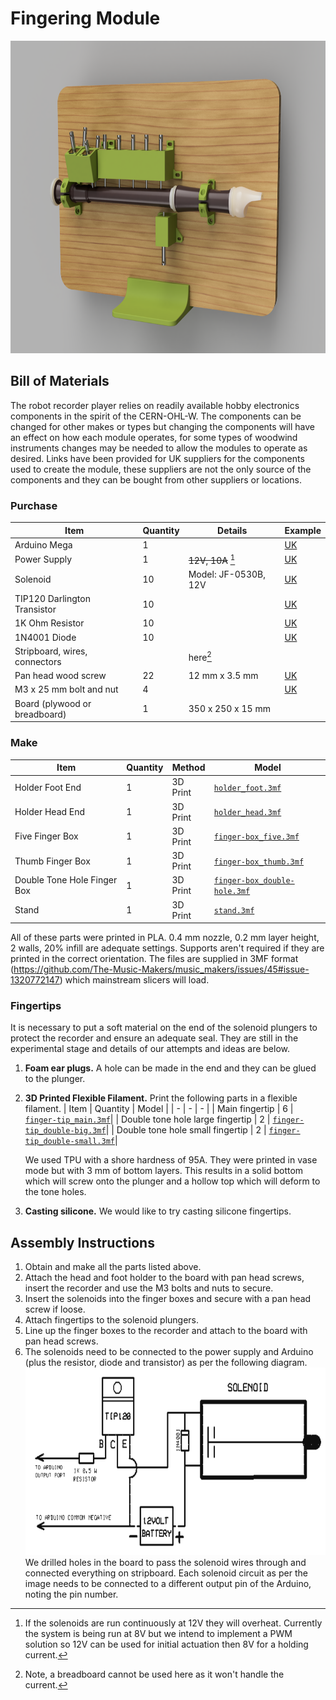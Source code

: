 
# Fingering Module


<p float="left">
  <img src="../../Documents/fingering_module_assembly_overview_with_frame.png" height="500" />
</p>

## Bill of Materials

The robot recorder player relies on readily available hobby electronics components in the spirit of the CERN-OHL-W. The components can be changed for other makes or types but changing the components will have an effect on how each module operates, for some types of woodwind instruments changes may be needed to allow the modules to operate as desired. Links have been provided for UK suppliers for the components used to create the module, these suppliers are not the only source of the components and they can be bought from other suppliers or locations.

### Purchase
| Item | Quantity | Details | Example |
| - | - | - | - |
| Arduino Mega | 1 | | [UK](https://www.amazon.co.uk/ELEGOO-Controller-ATmega2560-ATMEGA16U2-Compatible/dp/B06XKMZ3T9/)|
| Power Supply | 1 | ~~12V, 10A~~ [^voltage] | [UK](https://www.amazon.co.uk/SHNITPWR-100V-240V-Converter-Transformer-5-5x2-5mm/dp/B08BJRN5SX/)|
| Solenoid | 10 | Model: JF-0530B, 12V | [UK](https://www.amazon.co.uk/Rtengtunn-JF-0530B-Push-Pull-Gangbei-0530B-Electromagnet/dp/B08291L2XL/)|
| TIP120 Darlington Transistor | 10 | | [UK](https://www.amazon.co.uk/BOJACK-Epitaxial-Transistor-Darlington-Transistors/dp/B08D8SJPCG/ref=sr_1_4?dchild=1&keywords=TIP120+Darlington+Transistor&qid=1614263478&sr=8-4)|
| 1K Ohm Resistor | 10 | | [UK](https://www.amazon.co.uk/sourcing-map-Metal-Resistors-Tolerances/dp/B07LGM23Y4/ref=sr_1_10?dchild=1&keywords=1K+Ohm+Resistor&qid=1614263525&sr=8-10)|
| 1N4001 Diode | 10 | | [UK](https://www.amazon.co.uk/ExcLent-100Pcs-1N4001-50V-Diode/dp/B07J3ZT55G/ref=sr_1_8?dchild=1&keywords=1N4001+Diode&qid=1614263550&sr=8-8)|
| Stripboard, wires, connectors | | here[^breadboard]| |
| Pan head wood screw | 22 | 12 mm x 3.5 mm | [UK](https://www.toolstation.com/self-tapping-pan-head-pozi-screw/p74035) |
| M3 x 25 mm bolt and nut | 4 | | [UK](https://www.amazon.co.uk/Screw-Bolts-Stainless-Steel-340pcs/dp/B08RRW6B3H/ref=sr_1_12?dchild=1&keywords=M3+nut+and+bolt&qid=1614263398&sr=8-12)|
| Board (plywood or breadboard) | 1 | 350 x 250 x 15 mm | |

[^voltage]: If the solenoids are run continuously at 12V they will overheat. Currently the system is being run at 8V but we intend to implement a PWM solution so 12V can be used for initial actuation then 8V for a holding current.

[^breadboard]: Note, a breadboard cannot be used here as it won't handle the current.

### Make
| Item | Quantity | Method | Model |
| - | - | - | - |
| Holder Foot End | 1 | 3D Print | [`holder_foot.3mf`](holder_foot.3mf) |
| Holder Head End | 1 | 3D Print | [`holder_head.3mf`](holder_head.3mf) |
| Five Finger Box | 1 | 3D Print | [`finger-box_five.3mf`](finger-box_five.3mf) |
| Thumb Finger Box | 1 | 3D Print | [`finger-box_thumb.3mf`](finger-box_thumb.3mf) |
| Double Tone Hole Finger Box | 1 | 3D Print | [`finger-box_double-hole.3mf`](finger-box_double-hole.3mf) |
| Stand | 1 | 3D Print | [`stand.3mf`](stand.3mf) |

All of these parts were printed in PLA. 0.4 mm nozzle, 0.2 mm layer height, 2 walls, 20% infill are adequate settings. Supports aren't required if they are printed in the correct orientation. The files are supplied in 3MF format (https://github.com/The-Music-Makers/music_makers/issues/45#issue-1320772147) which mainstream slicers will load.

### Fingertips
It is necessary to put a soft material on the end of the solenoid plungers to protect the recorder and ensure an adequate seal. They are still in the experimental stage and details of our attempts and ideas are below.

1. **Foam ear plugs.** A hole can be made in the end and they can be glued to the plunger.
2. **3D Printed Flexible Filament.** Print the following parts in a flexible filament.
    | Item | Quantity | Model |
    | - | - | - |
    | Main fingertip | 6 | [`finger-tip_main.3mf`](finger-tip_main.3mf)|
    | Double tone hole large fingertip | 2 | [`finger-tip_double-big.3mf`](finger-tip_double-big.3mf)|
    | Double tone hole small fingertip | 2 | [`finger-tip_double-small.3mf`](finger-tip_double-small.3mf)|

    We used TPU with a shore hardness of 95A. They were printed in vase mode but with 3 mm of bottom layers. This results in a solid bottom which will screw onto the plunger and a hollow top which will deform to the tone holes.
3. **Casting silicone.** We would like to try casting silicone fingertips.


## Assembly Instructions
1. Obtain and make all the parts listed above.
1. Attach the head and foot holder to the board with pan head screws, insert the recorder and use the M3 bolts and nuts to secure.
1. Insert the solenoids into the finger boxes and secure with a pan head screw if loose.
1. Attach fingertips to the solenoid plungers.
1. Line up the finger boxes to the recorder and attach to the board with pan head screws.
1. The solenoids need to be connected to the power supply and Arduino (plus the resistor, diode and transistor) as per the following diagram. <img src="../../Documents/singleSolenoidWiringDiagram.PNG" height="300"/> We drilled holes in the board to pass the solenoid wires through and connected everything on stripboard. Each solenoid circuit as per the image needs to be connected to a different output pin of the Arduino, noting the pin number.